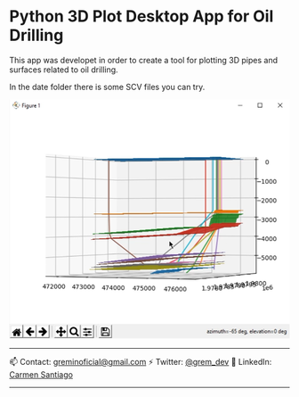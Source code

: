 # Python 3D Plot Desktop App for Oil Drilling

This app was developet in order to create a tool for plotting 3D pipes and surfaces related to oil drilling.

In the date folder there is some SCV files you can try.

![3DPlot example1](public/img/3dsurface1.png)

---

📫 Contact: greminoficial@gmail.com
⚡ Twitter: [@grem_dev]('https://twitter.com/grem_dev')
📌 LinkedIn: [Carmen Santiago]('https://www.linkedin.com/in/carmen-santiago-casj/')


---
